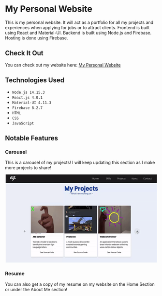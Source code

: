 # My Personal Website
This is my personal website. It will act as a portfolio for all my projects and experiences when applying for jobs or to attract clients. Frontend is built using React and Material-UI. Backend is built using Node.js and Firebase. Hosting is done using Firebase.
<br />

## Check It Out
You can check out my website here: [My Personal Website](https://personal-website-anjali.web.app/)

## Technologies Used
- `Node.js 14.15.3`
- `React.js 4.0.1`
- `Material-UI 4.11.3`
- `Firebase 8.2.7`
- `HTML`
- `CSS`
- `JavaScript`

## Notable Features

### Carousel
This is a carousel of my projects! I will keep updating this section as I make more projects to share!

<p align="center">
  <img src="public/projects.gif" alt="projects" width="500" height="290"/>
</p>

### Resume 
You can also get a copy of my resume on my website on the Home Section or under the About Me section!
